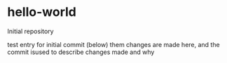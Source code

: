 # hello-world
Initial repository

test entry for initial commit (below) them changes are made here, and the commit isused to describe changes made and why
